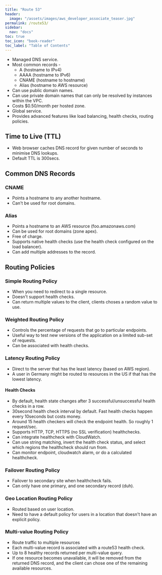 ```yaml
---
title: "Route 53"
header:
  image: "/assets/images/aws_developer_associate_teaser.jpg"
permalink: /route53/
sidebar:
  nav: "docs"
toc: true
toc_icon: "book-reader"
toc_label: "Table of Contents"
---
```


- Managed DNS service.
- Most common records -
  - A (hostname to IPv4)
  - AAAA (hostname to IPv6)
  - CNAME (hostname to hostname)
  - Alias (hostname to AWS resource)
- Can use public domain names.
- Can use private domain names that can only be resolved by instances within the VPC.
- Costs $0.50/month per hosted zone.
- Global service.
- Provides advanced features like load balancing, health checks, routing policies.

## Time to Live (TTL)

- Web browser caches DNS record for given number of seconds to minimise DNS lookups.
- Default TTL is 300secs.

## Common DNS Records

### CNAME

- Points a hostname to any another hostname.
- Can't be used for root domains.

### Alias

- Points a hostname to an AWS resource (foo.amazonaws.com)
- Can be used for root domains (zone apex).
- Free of charge.
- Supports native health checks (use the health check configured on the load balancer).
- Can add multiple addresses to the record.

## Routing Policies

### Simple Routing Policy

- When you need to redirect to a single resource.
- Doesn't support health checks.
- Can return multiple values to the client, clients choses a random value to use.


### Weighted Routing Policy

- Controls the percentage of requests that go to particular endpoints.
- Useful way to test new versions of the application on a limited sub-set of requests.
- Can be associated with health checks.

### Latency Routing Policy

- Direct to the server that has the least latency (based on AWS region).
- A user in Germany might be routed to resources in the US if that has the lowest latency.

#### Health Checks

- By default, health state changes after 3 successful/unsuccessful health checks in a row.
- 30second health check interval by default. Fast health checks happen every 10seconds but costs money.
- Around 15 health checkers will check the endpoint health. So roughly 1 request/sec.
- Supports HTTP, TCP, HTTPS (no SSL verification) healthchecks.
- Can integrate healthcheck with CloudWatch.
- Can use string matching, invert the health check status, and select which regions the healthcheck should run from.
- Can monitor endpoint, cloudwatch alarm, or do a calculated healthcheck.

### Failover Routing Policy

- Failover to secondary site when healthcheck fails.
- Can only have one primary, and one secondary record (duh).

### Geo Location Routing Policy

- Routed based on user location.
- Need to have a default policy for users in a location that doesn't have an explicit policy.

### Multi-value Routing Policy

- Route traffic to multiple resources
- Each multi-value record is associated with a route53 health check.
- Up to 8 healthy records returned per multi-value query.
- If one resource becomes unavailable, it will be removed from the returned DNS record, and the client can chose one of the remaining available resources.
